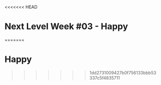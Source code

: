 <<<<<<< HEAD
# Next Level Week #03 - Happy
=======
# Happy
>>>>>>> 1dd2731009427b0f756133bbb53337c5f4835711
